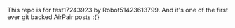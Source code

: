 This repo is for test17243923 by Robot51423613799. And it's one of the first ever git backed AirPair posts :{}